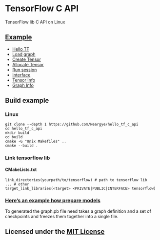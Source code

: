 # TensorFlow C API

TensorFlow lib C API on Linux

## [Example](src/)

* [Hello TF](src/hello_tf.cpp)
* [Load graph](src/load_graph.cpp)
* [Create Tensor](src/create_tensor.cpp)
* [Allocate Tensor](src/allocate_tensor.cpp)
* [Run session](src/session_run.cpp)
* [Interface](src/interface.cpp)
* [Tensor Info](src/tensor_info.cpp)
* [Graph Info](src/graph_info.cpp)

## Build example

### Linux

```text
git clone --depth 1 https://github.com/Neargye/hello_tf_c_api
cd hello_tf_c_api
mkdir build
cd build
cmake -G "Unix Makefiles" ..
cmake --build .
```

### Link tensorflow lib

#### CMakeLists.txt

```text
link_directories(yourpath/to/tensorflow) # path to tensorflow lib
... # other
target_link_libraries(<target> <PRIVATE|PUBLIC|INTERFACE> tensorflow)
```

### [Here’s an example how prepare models](doc/prepare_models.md)

To generated the graph.pb file need takes a graph definition and a set of checkpoints and freezes them together into a single file.


## Licensed under the [MIT License](LICENSE)
